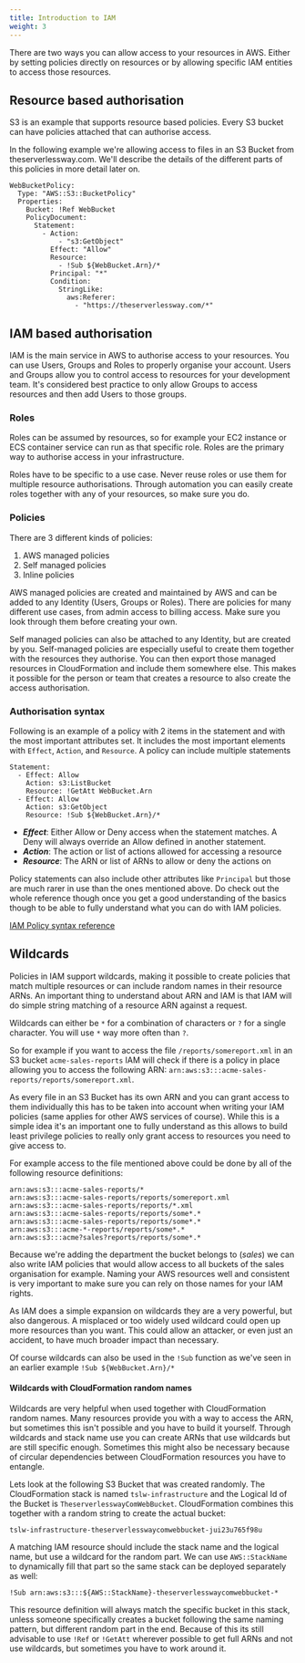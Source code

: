 ```yaml
---
title: Introduction to IAM
weight: 3
---
```


There are two ways you can allow access to your resources in AWS. Either by setting policies directly on resources or by allowing specific IAM entities to access those resources.

## Resource based authorisation

S3 is an example that supports resource based policies. Every S3 bucket can have policies attached that can authorise access.

In the following example we're allowing access to files in an S3 Bucket from theserverlessway.com. We'll describe the details of the different parts of this policies in more detail later on.

```
WebBucketPolicy:
  Type: "AWS::S3::BucketPolicy"
  Properties:
    Bucket: !Ref WebBucket
    PolicyDocument:
      Statement:
        - Action:
            - "s3:GetObject"
          Effect: "Allow"
          Resource:
            - !Sub ${WebBucket.Arn}/*
          Principal: "*"
          Condition:
            StringLike:
              aws:Referer:
                - "https://theserverlessway.com/*"
```

## IAM based authorisation

IAM is the main service in AWS to authorise access to your resources. You can use Users, Groups and Roles to properly organise your account. Users and Groups allow you to control access to resources for your development team. It's considered best practice to only allow Groups to access resources and then add Users to those groups.


### Roles

Roles can be assumed by resources, so for example your EC2 instance or ECS container service can run as that specific role. Roles are the primary way to authorise access in your infrastructure.

Roles have to be specific to a use case. Never reuse roles or use them for multiple resource authorisations. Through automation you can easily create roles together with any of your resources, so make sure you do.

### Policies

There are 3 different kinds of policies:

1. AWS managed policies
2. Self managed policies
3. Inline policies


AWS managed policies are created and maintained by AWS and can be added to any Identity (Users, Groups or Roles). There are policies for many different use cases, from admin access to billing access. Make sure you look through them before creating your own.

Self managed policies can also be attached to any Identity, but are created by you. Self-managed policies are especially useful to create them together with the resources they authorise. You can then export those managed resources in CloudFormation and include them somewhere else. This makes it possible for the person or team that creates a resource to also create the access authorisation.

### Authorisation syntax

Following is an example of a policy with 2 items in the statement and with the most important attributes set. It includes the most important elements with `Effect`, `Action`, and `Resource`. A policy can include multiple statements

```
Statement:
  - Effect: Allow
    Action: s3:ListBucket
    Resource: !GetAtt WebBucket.Arn
  - Effect: Allow
    Action: s3:GetObject
    Resource: !Sub ${WebBucket.Arn}/*
```

* ***Effect***: Either Allow or Deny access when the statement matches. A Deny will always override an Allow defined in another statement.
* ***Action***: The action or list of actions allowed for accessing a resource
* ***Resource***: The ARN or list of ARNs to allow or deny the actions on

Policy statements can also include other attributes like `Principal` but those are much rarer in use than the ones mentioned above. Do check out the whole reference though once you get a good understanding of the basics though to be able to fully understand what you can do with IAM policies.

[IAM Policy syntax reference](http://docs.aws.amazon.com/IAM/latest/UserGuide/reference_policies.html)

## Wildcards

Policies in IAM support wildcards, making it possible to create policies that match multiple resources or can include random names in their resource ARNs. An important thing to understand about ARN and IAM is that IAM will do simple string matching of a resource ARN against a request.

Wildcards can either be `*` for a combination of characters or `?` for a single character. You will use `*` way more often than `?`.

So for example if you want to access the file `/reports/somereport.xml` in an S3 bucket `acme-sales-reports` IAM will check if there is a policy in place allowing you to access the following ARN: `arn:aws:s3:::acme-sales-reports/reports/somereport.xml`.

As every file in an S3 Bucket has its own ARN and you can grant access to them individually this has to be taken into account when writing your IAM policies (same applies for other AWS services of course). While this is a simple idea it's an important one to fully understand as this allows to build least privilege policies to really only grant access to resources you need to give access to.

For example access to the file mentioned above could be done by all of the following resource definitions:

```
arn:aws:s3:::acme-sales-reports/*
arn:aws:s3:::acme-sales-reports/reports/somereport.xml
arn:aws:s3:::acme-sales-reports/reports/*.xml
arn:aws:s3:::acme-sales-reports/reports/some*.*
arn:aws:s3:::acme-sales-reports/reports/some*.*
arn:aws:s3:::acme-*-reports/reports/some*.*
arn:aws:s3:::acme?sales?reports/reports/some*.*
```

Because we're adding the department the bucket belongs to (*sales*) we can also write IAM policies that would allow access to all buckets of the sales organisation for example. Naming your AWS resources well and consistent is very important to make sure you can rely on those names for your IAM rights.

As IAM does a simple expansion on wildcards they are a very powerful, but also dangerous. A misplaced or too widely used wildcard could open up more resources than you want. This could allow an attacker, or even just an accident, to have much broader impact than necessary.

Of course wildcards can also be used in the `!Sub` function as we've seen in an earlier example `!Sub ${WebBucket.Arn}/*`

#### Wildcards with CloudFormation random names

Wildcards are very helpful when used together with CloudFormation random names. Many resources provide you with a way to access the ARN, but sometimes this isn't possible and you have to build it yourself. Through wildcards and stack name use you can create ARNs that use wildcards but are still specific enough. Sometimes this might also be necessary because of circular dependencies between CloudFormation resources you have to entangle.

Lets look at the following S3 Bucket that was created randomly. The CloudFormation stack is named `tslw-infrastructure` and the Logical Id of the Bucket is `TheserverlesswayComWebBucket`. CloudFormation combines this together with a random string to create the actual bucket:

```
tslw-infrastructure-theserverlesswaycomwebbucket-jui23u765f98u
```

A matching IAM resource should include the stack name and the logical name, but use a wildcard for the random part. We can use `AWS::StackName` to dynamically fill that part so the same stack can be deployed separately as well:

```
!Sub arn:aws:s3:::${AWS::StackName}-theserverlesswaycomwebbucket-*
```

This resource definition will always match the specific bucket in this stack, unless someone specifically creates a bucket following the same naming pattern, but different random part in the end. Because of this its still advisable to use `!Ref` or `!GetAtt` wherever possible to get full ARNs and not use wildcards, but sometimes you have to work around it.